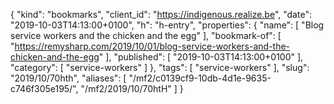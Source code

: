 {
  "kind": "bookmarks",
  "client_id": "https://indigenous.realize.be",
  "date": "2019-10-03T14:13:00+0100",
  "h": "h-entry",
  "properties": {
    "name": [
      "Blog service workers and the chicken and the egg"
    ],
    "bookmark-of": [
      "https://remysharp.com/2019/10/01/blog-service-workers-and-the-chicken-and-the-egg"
    ],
    "published": [
      "2019-10-03T14:13:00+0100"
    ],
    "category": [
      "service-workers"
    ]
  },
  "tags": [
    "service-workers"
  ],
  "slug": "2019/10/70hth",
  "aliases": [
    "/mf2/c0139cf9-10db-4d1e-9635-c746f305e195/",
    "/mf2/2019/10/70htH"
  ]
}
